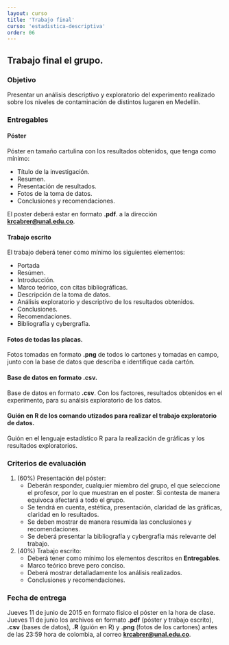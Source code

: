 ```yaml
---
layout: curso
title: 'Trabajo final'
curso: 'estadistica-descriptiva'
order: 06
---
```


## Trabajo final el grupo.

### Objetivo

Presentar un análisis descriptivo y exploratorio del experimento realizado sobre los niveles
de contaminación de distintos lugaren en Medellín.

### Entregables

#### Póster

 Póster en tamaño cartulina con los resultados obtenidos, que tenga como mínimo:

   - Título de la investigación.
   - Resumen.
   - Presentación de resultados.
   - Fotos de la toma de datos.
   - Conclusiones y recomendaciones.

   El poster deberá estar en formato **.pdf**. a la dirección **krcabrer@unal.edu.co**.

#### Trabajo escrito

El trabajo deberá tener como mínimo los siguientes elementos:

   - Portada
   - Resúmen.
   - Introducción.
   - Marco teórico, con citas bibliográficas.
   - Descripción de la toma de datos.
   - Análisis exploratorio y descriptivo de los resultados obtenidos.
   - Conclusiones.
   - Recomendaciones.
   - Bibliografía y cybergrafía.

#### Fotos de todas las placas.

Fotos tomadas en formato **.png** de todos lo cartones y tomadas en campo, junto con
la base de datos que describa e identifique cada cartón.

#### Base de datos en formato **.csv**.

   Base de datos en formato **.csv**. Con los factores, resultados obtenidos en el experimento, para
   su análsis exploratorio de los datos.

#### Guión en R de los comando utizados para realizar el trabajo exploratorio de datos.

   Guión en el lenguaje estadístico R para la realización de gráficas y los resultados exploratorios. 


### Criterios de evaluación

1. (60%) Presentación del póster:
   - Deberán responder, cualquier miembro del grupo, el que seleccione el profesor, por
     lo que muestran en el poster. Si contesta de manera equivoca afectará a todo el grupo.
   - Se tendrá en cuenta, estética, presentación, claridad de las gráficas, 
     claridad en lo resultados.
   - Se deben mostrar de manera resumida las conclusiones y recomendaciones.
   - Se deberá presentar la bibliografía y cybergrafía más relevante del trabajo.
2. (40%) Trabajo escrito:
   - Deberá tener como mínimo los elementos descritos en **Entregables**.
   - Marco teórico breve pero conciso.
   - Deberá mostrar detalladamente los análisis realizados.
   - Conclusiones y recomendaciones.


### Fecha de entrega

Jueves 11 de junio de 2015 en formato físico el póster en la hora de clase.
Jueves 11 de junio los archivos en formato **.pdf** (póster y trabajo escrito), **.csv** (bases de datos), 
**.R** (guión en R) y **.png** (fotos de los cartones) antes de las 23:59 hora de colombia,
al correo **krcabrer@unal.edu.co**.




